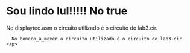 <!DOCTYPE html>
<html>
  <body>
    <h1>
      Sou lindo lul!!!!!
      No true
    </h1>
    <p>
      No displaytec.asm o circuito utilizado é o circuito do lab3.cir.
      
      No boneco_a_mexer o circuito utilizado é o circuito do lab3.cir.
    </p>
  </body>
</html>
